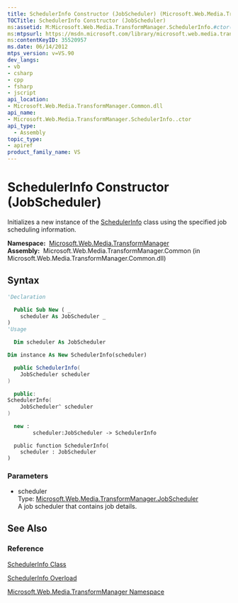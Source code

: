```yaml
---
title: SchedulerInfo Constructor (JobScheduler) (Microsoft.Web.Media.TransformManager)
TOCTitle: SchedulerInfo Constructor (JobScheduler)
ms:assetid: M:Microsoft.Web.Media.TransformManager.SchedulerInfo.#ctor(Microsoft.Web.Media.TransformManager.JobScheduler)
ms:mtpsurl: https://msdn.microsoft.com/library/microsoft.web.media.transformmanager.schedulerinfo.schedulerinfo(v=VS.90)
ms:contentKeyID: 35520957
ms.date: 06/14/2012
mtps_version: v=VS.90
dev_langs:
- vb
- csharp
- cpp
- fsharp
- jscript
api_location:
- Microsoft.Web.Media.TransformManager.Common.dll
api_name:
- Microsoft.Web.Media.TransformManager.SchedulerInfo..ctor
api_type:
  - Assembly
topic_type:
- apiref
product_family_name: VS
---
```


# SchedulerInfo Constructor (JobScheduler)

Initializes a new instance of the [SchedulerInfo](schedulerinfo-class-microsoft-web-media-transformmanager.md) class using the specified job scheduling information.

**Namespace:**  [Microsoft.Web.Media.TransformManager](microsoft-web-media-transformmanager-namespace.md)  
**Assembly:**  Microsoft.Web.Media.TransformManager.Common (in Microsoft.Web.Media.TransformManager.Common.dll)

## Syntax

```vb
'Declaration

  Public Sub New ( _
    scheduler As JobScheduler _
)
'Usage

  Dim scheduler As JobScheduler

Dim instance As New SchedulerInfo(scheduler)
```

```csharp
  public SchedulerInfo(
    JobScheduler scheduler
)
```

```cpp
  public:
SchedulerInfo(
    JobScheduler^ scheduler
)
```

``` fsharp
  new : 
        scheduler:JobScheduler -> SchedulerInfo
```

```jscript
  public function SchedulerInfo(
    scheduler : JobScheduler
)
```

### Parameters

  - scheduler  
    Type: [Microsoft.Web.Media.TransformManager.JobScheduler](jobscheduler-class-microsoft-web-media-transformmanager.md)  
    A job scheduler that contains job details.  

## See Also

### Reference

[SchedulerInfo Class](schedulerinfo-class-microsoft-web-media-transformmanager.md)

[SchedulerInfo Overload](schedulerinfo-constructor-microsoft-web-media-transformmanager.md)

[Microsoft.Web.Media.TransformManager Namespace](microsoft-web-media-transformmanager-namespace.md)

